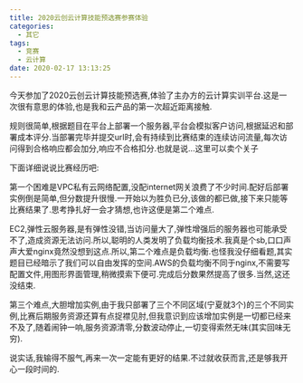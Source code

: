 ```yaml
---
title: 2020云创云计算技能预选赛参赛体验
categories:
  - 其它
tags:
  - 竞赛
  - 云计算
date: 2020-02-17 13:13:25
---
```


今天参加了2020云创云计算技能预选赛,体验了主办方的云计算实训平台.这是一次很有意思的体验,也是我和云产品的第一次超近距离接触.

规则很简单,根据题目在平台上部署一个服务器,平台会模拟客户访问,根据延迟和部署成本评分.当部署完毕并提交url时,会有持续到比赛结束的连续访问流量,每次访问得到合格响应都会加分,响应不合格扣分.也就是说...这里可以卖个关子

下面详细说说比赛经历吧:

第一个困难是VPC私有云网络配置,没配internet网关浪费了不少时间.配好后部署实例倒是简单,但分数提升很慢.一开始以为胜负已分,该做的都已做,接下来只能等比赛结果了.思考挣扎好一会才猜想,也许这便是第二个难点.

EC2,弹性云服务器,是有弹性没错,当访问量大了,弹性增强后的服务器也可能承受不了,造成资源无法访问.所以,聪明的人类发明了负载均衡技术.我真是个sb,口口声声大爱nginx竟然没想到这点.所以,第二个难点是负载均衡.也怪我没仔细看题,其实题目已经暗示了我们可以自由发挥的空间.AWS的负载均衡不同于nginx,不需要写配置文件,用图形界面管理,稍微摸索下便可.完成后分数果然提高了很多.当然,这还没结束.

第三个难点,大胆增加实例,由于我只部署了三个不同区域(宁夏就3个)的三个不同实例,比赛后期服务资源还算有点捉襟见肘,但我意识到应该增加实例是一切都已经来不及了,随着闹钟一响,服务资源清零,分数波动停止,一切变得索然无味(其实回味无穷).

说实话,我输得不服气,再来一次一定能有更好的结果.不过就收获而言,还是够我开心一段时间的.